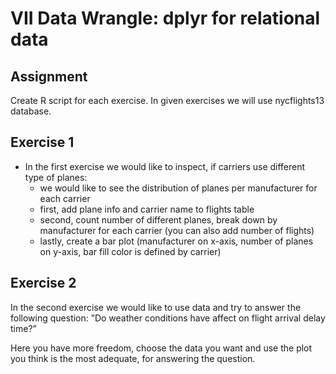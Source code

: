 # VII Data Wrangle: dplyr for relational data

## Assignment

Create R script for each exercise. In given exercises we will use nycflights13 database.

## Exercise 1
* In the first exercise we would like to inspect, if carriers use different type of planes:
	* we would like to see the distribution of planes per manufacturer for each carrier
	* first, add plane info and carrier name to flights table
	* second, count number of different planes, break down by manufacturer for each carrier (you can also add number of flights)
	* lastly, create a bar plot (manufacturer on x-axis, number of planes on y-axis, bar fill color is defined by carrier)

## Exercise 2
In the second exercise we would like to use data and try to answer the following question: ”Do weather conditions have affect on flight arrival delay time?”

Here you have more freedom, choose the data you want and use the plot you think is the most adequate, for answering the question.
